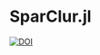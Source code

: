 # SparClur.jl

[![DOI](https://zenodo.org/badge/234207504.svg)](https://zenodo.org/badge/latestdoi/234207504)

